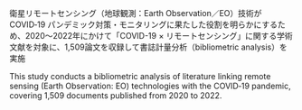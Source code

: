 衛星リモートセンシング（地球観測：Earth Observation／EO）技術が COVID‑19 パンデミック対策・モニタリングに果たした役割を明らかにするため、2020〜2022年にかけて「COVID-19 × リモートセンシング」に関する学術文献を対象に、1,509論文を収録して書誌計量分析（bibliometric analysis）を実施

This study conducts a bibliometric analysis of literature linking remote sensing (Earth Observation: EO) technologies with the COVID‑19 pandemic, covering 1,509 documents published from 2020 to 2022.


